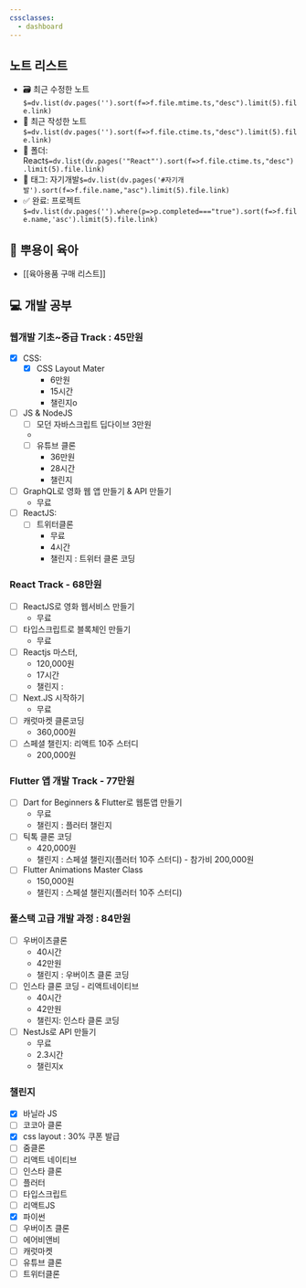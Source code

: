 ```yaml
---
cssclasses:
  - dashboard
---
```

## 노트 리스트
- 🗃 최근 수정한 노트`$=dv.list(dv.pages('').sort(f=>f.file.mtime.ts,"desc").limit(5).file.link)`
- 📝 최근 작성한 노트`$=dv.list(dv.pages('').sort(f=>f.file.ctime.ts,"desc").limit(5).file.link)`
- 📁 폴더: React`$=dv.list(dv.pages('"React"').sort(f=>f.file.ctime.ts,"desc").limit(5).file.link)`
- 🔖 태그: 자기개발`$=dv.list(dv.pages('#자기개발').sort(f=>f.file.name,"asc").limit(5).file.link)`
- ✅ 완료: 프로젝트`$=dv.list(dv.pages('').where(p=>p.completed==="true").sort(f=>f.file.name,'asc').limit(5).file.link)`

## 👶 뿌용이 육아

- [[육아용품 구매 리스트]]

## 💻 개발 공부

### 웹개발 기초~중급 Track : 45만원

- [x] CSS:
	- [x] CSS Layout Mater
		- 6만원
		- 15시간
		- 챌린지o
- [ ] JS & NodeJS
	- [ ] 모던 자바스크립트 딥다이브 3만원
	- 
	- [ ] 유튜브 클론
		- 36만원
		- 28시간
		- 챌린지
- [ ] GraphQL로 영화 웹 앱 만들기 & API 만들기
	- 무료
- [ ] ReactJS: 
	- [ ] 트위터클론
		- 무료
		- 4시간
		- 챌린지 : 트위터 클론 코딩

### React Track  - 68만원

- [ ] ReactJS로 영화 웹서비스 만들기
	- 무료
- [ ] 타입스크립트로 블록체인 만들기
	- 무료
- [ ] Reactjs 마스터,
	- 120,000원
	- 17시간 
	- 챌린지 : 
- [ ] Next.JS 시작하기
	- 무료
- [ ] 캐럿마켓 클론코딩
	- 360,000원
- [ ] 스페셜 챌린지:  리액트 10주 스터디
	- 200,000원

### Flutter 앱 개발 Track - 77만원

- [ ] Dart for Beginners & Flutter로 웹툰앱 만들기
	- 무료
	- 챌린지 : 플러터 챌린지
- [ ] 틱톡 클론 코딩
	- 420,000원
	- 챌린지 : 스페셜 챌린지(플러터 10주 스터디) - 참가비 200,000원
- [ ] Flutter Animations Master Class
	- 150,000원
	- 챌린지 : 스페셜 챌린지(플러터 10주 스터디)

### 풀스택 고급 개발 과정 : 84만원

- [ ] 우버이츠클론
	- 40시간
	- 42만원
	- 챌린지 : 우버이츠 클론 코딩
- [ ] 인스타 클론 코딩 - 리액트네이티브
	-  40시간
	- 42만원
	- 챌린지: 인스타 클론 코딩
- [ ] NestJs로 API 만들기
	- 무료
	- 2.3시간
	- 챌린지x

### 챌린지

 - [x] 바닐라 JS
 - [ ] 코코아 클론
 - [x] css layout : 30% 쿠폰 발급
 - [ ] 줌클론
 - [ ] 리액트 네이티브
 - [ ] 인스타 클론
 - [ ] 플러터
 - [ ] 타입스크립트
 - [ ] 리액트JS
 - [x] 파이썬
 - [ ] 우버이츠 클론
 - [ ] 에어비앤비
 - [ ] 캐럿마켓
 - [ ] 유튜브 클론
 - [ ] 트위터클론
